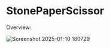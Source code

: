 # StonePaperScissor

Overview:

![Screenshot 2025-01-10 180729](https://github.com/user-attachments/assets/13dbe9f6-26e3-4b3b-b48b-f0f42222342c)
